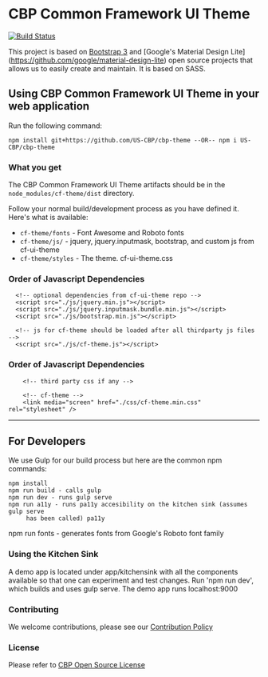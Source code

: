 CBP Common Framework UI Theme
==========

[![Build Status](https://travis-ci.org/US-CBP/cbp-theme.svg?branch=master)](https://travis-ci.org/US-CBP/cbp-theme)

This project is based on [Bootstrap 3](http://getbootstrap.com) and [Google's Material Design Lite] (https://github.com/google/material-design-lite)  open source projects that allows us to easily create and maintain.  It is based on SASS.  


## Using CBP Common Framework UI Theme in your web application

Run the following command:

	npm install git+https://github.com/US-CBP/cbp-theme --OR-- npm i US-CBP/cbp-theme

### What you get

The CBP Common Framework UI Theme artifacts should be in the
`node_modules/cf-theme/dist` directory.

Follow your normal build/development process as you have defined it. Here's what is available:

* `cf-theme/fonts` - Font Awesome and Roboto fonts
* `cf-theme/js/` - jquery, jquery.inputmask, bootstrap, and custom js from cf-ui-theme
* `cf-theme/styles` - The theme. cf-ui-theme.css

### Order of Javascript Dependencies
```
  <!-- optional dependencies from cf-ui-theme repo -->
  <script src="./js/jquery.min.js"></script>
  <script src="./js/jquery.inputmask.bundle.min.js"></script>
  <script src="./js/bootstrap.min.js"></script>

  <!-- js for cf-theme should be loaded after all thirdparty js files -->
  <script src="./js/cf-theme.js"></script>

```
### Order of Javascript Dependencies

```
	<!-- third party css if any -->

	<!-- cf-theme -->
    <link media="screen" href="./css/cf-theme.min.css" rel="stylesheet" />
```
----

## For Developers

We use Gulp for our build process but here are the common npm commands:

	npm install
	npm run build - calls gulp
	npm run dev - runs gulp serve
	npm run a11y - runs pa11y accesibility on the kitchen sink (assumes gulp serve
		 has been called) pa11y
  npm run fonts - generates fonts from Google's Roboto font family

### Using the Kitchen Sink

A demo app is located under app/kitchensink with all the components available so
that one can experiment and test changes. Run 'npm run dev', which builds and
uses gulp serve.  The demo app runs localhost:9000

### Contributing

We welcome contributions, please see our [Contribution Policy](https://github.com/US-CBP/open-source-policy/blob/master/CONTRIBUTING.md)

### License
Please refer to [CBP Open Source License](https://github.com/US-CBP/open-source-policy/blob/master/LICENSE.md)
